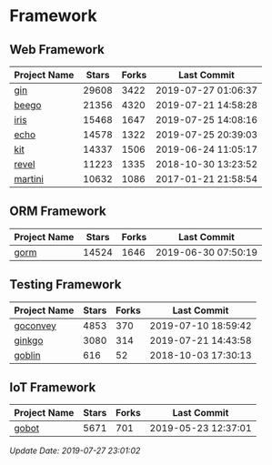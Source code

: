# Framework

## Web Framework

| Project Name | Stars | Forks | Last Commit |
| ------------ | ----- | ----- | ----------- |
| [gin](https://github.com/gin-gonic/gin) | 29608 | 3422 | 2019-07-27 01:06:37 |
| [beego](https://github.com/astaxie/beego) | 21356 | 4320 | 2019-07-21 14:58:28 |
| [iris](https://github.com/kataras/iris) | 15468 | 1647 | 2019-07-25 14:08:16 |
| [echo](https://github.com/labstack/echo) | 14578 | 1322 | 2019-07-25 20:39:03 |
| [kit](https://github.com/go-kit/kit) | 14337 | 1506 | 2019-06-24 11:05:17 |
| [revel](https://github.com/revel/revel) | 11223 | 1335 | 2018-10-30 13:23:52 |
| [martini](https://github.com/go-martini/martini) | 10632 | 1086 | 2017-01-21 21:58:54 |

## ORM Framework

| Project Name | Stars | Forks | Last Commit |
| ------------ | ----- | ----- | ----------- |
| [gorm](https://github.com/jinzhu/gorm) | 14524 | 1646 | 2019-06-30 07:50:19 |

## Testing Framework

| Project Name | Stars | Forks | Last Commit |
| ------------ | ----- | ----- | ----------- |
| [goconvey](https://github.com/smartystreets/goconvey) | 4853 | 370 | 2019-07-10 18:59:42 |
| [ginkgo](https://github.com/onsi/ginkgo) | 3080 | 314 | 2019-07-21 14:43:58 |
| [goblin](https://github.com/franela/goblin) | 616 | 52 | 2018-10-03 17:30:13 |

## IoT Framework

| Project Name | Stars | Forks | Last Commit |
| ------------ | ----- | ----- | ----------- |
| [gobot](https://github.com/hybridgroup/gobot) | 5671 | 701 | 2019-05-23 12:37:01 |

*Update Date: 2019-07-27 23:01:02*